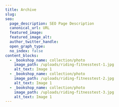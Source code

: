 ```yaml
---
title: Archive
slug: 
seo:
  page_description: SEO Page Description
  canonical_url: URL
  featured_image: 
  featured_image_alt: 
  author_twitter_handle: 
  open_graph_type:
  no_index: false
content_blocks:
  - _bookshop_name: collection/photo
    image_path: /uploads/riding-fitnesstest-1.jpg
    alt_text: Image 1
  - _bookshop_name: collection/photo
    image_path: /uploads/riding-fitnesstest-2.jpg
    alt_text: Image 1
  - _bookshop_name: collection/photo
    image_path: /uploads/riding-fitnesstest-3.jpg
    alt_text: Image 1
---
```


